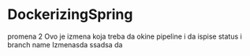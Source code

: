 # DockerizingSpring
promena 2
Ovo je izmena koja treba da okine pipeline i da ispise status i branch name
Izmenasda ssadsa da
